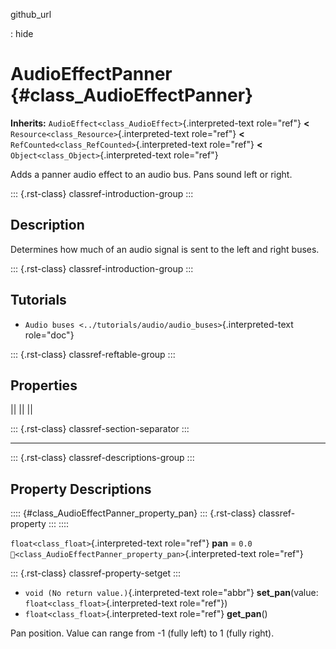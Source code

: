 github_url

:   hide

# AudioEffectPanner {#class_AudioEffectPanner}

**Inherits:** `AudioEffect<class_AudioEffect>`{.interpreted-text
role="ref"} **\<** `Resource<class_Resource>`{.interpreted-text
role="ref"} **\<** `RefCounted<class_RefCounted>`{.interpreted-text
role="ref"} **\<** `Object<class_Object>`{.interpreted-text role="ref"}

Adds a panner audio effect to an audio bus. Pans sound left or right.

::: {.rst-class}
classref-introduction-group
:::

## Description

Determines how much of an audio signal is sent to the left and right
buses.

::: {.rst-class}
classref-introduction-group
:::

## Tutorials

- `Audio buses <../tutorials/audio/audio_buses>`{.interpreted-text
  role="doc"}

::: {.rst-class}
classref-reftable-group
:::

## Properties

||
||
||

::: {.rst-class}
classref-section-separator
:::

------------------------------------------------------------------------

::: {.rst-class}
classref-descriptions-group
:::

## Property Descriptions

:::: {#class_AudioEffectPanner_property_pan}
::: {.rst-class}
classref-property
:::
::::

`float<class_float>`{.interpreted-text role="ref"} **pan** = `0.0`
`🔗<class_AudioEffectPanner_property_pan>`{.interpreted-text role="ref"}

::: {.rst-class}
classref-property-setget
:::

- `void (No return value.)`{.interpreted-text role="abbr"}
  **set_pan**(value: `float<class_float>`{.interpreted-text role="ref"})
- `float<class_float>`{.interpreted-text role="ref"} **get_pan**()

Pan position. Value can range from -1 (fully left) to 1 (fully right).

